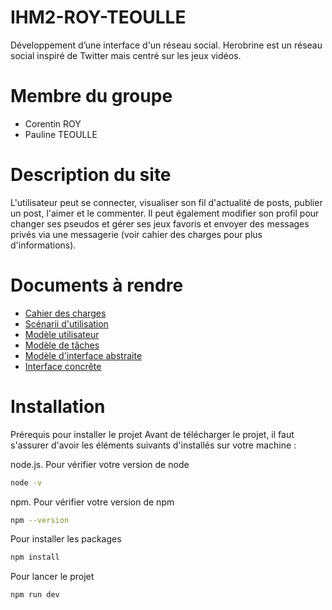 # IHM2-ROY-TEOULLE
Développement d’une interface d'un réseau social. Herobrine est un réseau social inspiré de Twitter mais centré sur les jeux vidéos. 

# Membre du groupe
* Corentin ROY 
* Pauline TEOULLE

# Description du site
L'utilisateur peut se connecter, visualiser son fil d'actualité de posts, publier un post, l'aimer et le commenter. Il peut également modifier son profil pour changer ses pseudos et gérer ses jeux favoris et envoyer des messages privés via une messagerie (voir cahier des charges pour plus d'informations).

# Documents à rendre
* [Cahier des charges](https://github.com/PaulineTeoulle/IHM2-ROY-TEOULLE/blob/main/Docs/Cahier%20des%20charges.pdf)
* [Scénarii d'utilisation](https://github.com/PaulineTeoulle/IHM2-ROY-TEOULLE/blob/main/Docs/Scenarii%20d'utilisation.pdf)
* [Modèle utilisateur](https://github.com/PaulineTeoulle/IHM2-ROY-TEOULLE/blob/main/Docs/Mod%C3%A8le%20utilisateur%20cible.pdf)
* [Modèle de tâches](https://github.com/PaulineTeoulle/IHM2-ROY-TEOULLE/blob/main/Docs/Mod%C3%A8le%20de%20t%C3%A2ches.pdf)
* [Modèle d'interface abstraite](https://github.com/PaulineTeoulle/Projet_TER/blob/main/Rendus/Plan_de_d%C3%A9veloppement.pdf)
* [Interface concrête](https://github.com/PaulineTeoulle/IHM2-ROY-TEOULLE/blob/main/Docs/Interface%20concr%C3%AAte.pdf)

# Installation

Prérequis pour installer le projet
Avant de télécharger le projet, il faut s'assurer d'avoir les éléments suivants d'installés sur votre machine :

node.js. Pour vérifier votre version de node
```bash
node -v
```
npm. Pour vérifier votre version de npm
```bash
npm --version
```
Pour installer les packages
```bash
npm install
```
Pour lancer le projet
```bash
npm run dev
```

